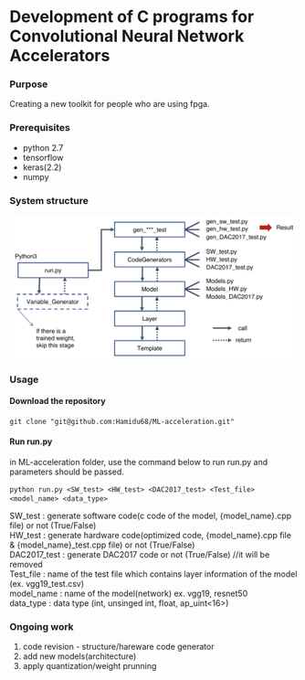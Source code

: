 # Development of C programs for Convolutional Neural Network Accelerators

### Purpose
Creating a new toolkit for people who are using fpga.   

### Prerequisites
* python 2.7
* tensorflow
* keras(2.2)
* numpy

### System structure
![structure](./image/structure.jpeg)
  

### Usage

#### Download the repository

```
git clone "git@github.com:Hamidu68/ML-acceleration.git"
```

#### Run run.py

in ML-acceleration folder, 
use the command below to run run.py and parameters should be passed.   
```
python run.py <SW_test> <HW_test> <DAC2017_test> <Test_file> <model_name> <data_type>
```
SW_test : generate software code(c code of the model, {model_name}.cpp file) or not (True/False)  
HW_test : generate hardware code(optimized code, {model_name}.cpp file & {model_name}_test.cpp file) or not (True/False)  
DAC2017_test : generate DAC2017 code or not (True/False)  //it will be removed  
Test_file : name of the test file which contains layer information of the model (ex. vgg19_test.csv)  
model_name : name of the model(network) ex. vgg19, resnet50    
data_type : data type (int, unsinged int, float, ap_uint<16>)  

 
 ### Ongoing work
 1. code revision - structure/hareware code generator   
 2. add new models(architecture)   
 3. apply quantization/weight prunning  
